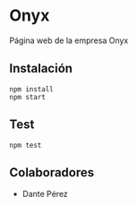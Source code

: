<!-- header -->
# Onyx

Página web de la empresa Onyx

## Instalación

    npm install
    npm start

## Test

    npm test

## Colaboradores

- Dante Pérez

